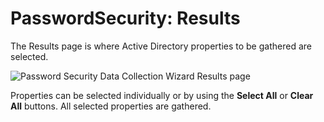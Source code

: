 # PasswordSecurity: Results

The Results page is where Active Directory properties to be gathered are selected.

![Password Security Data Collection Wizard Results page](/img/product_docs/accessanalyzer/accessanalyzer/enterpriseauditor/admin/datacollector/adinventory/results.png)

Properties can be selected individually or by using the __Select All__ or __Clear All__ buttons. All selected properties are gathered.
